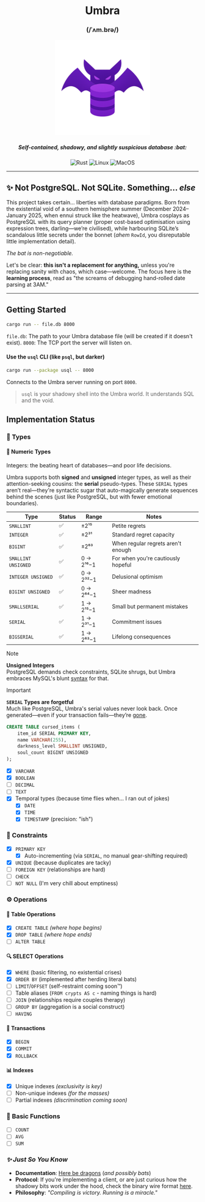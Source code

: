 <div align="center">
    <h1>Umbra</h1>
    <h3>(/ˈʌm.brə/)</h3>
    <img alt="Logo" src=".github/umbra-icon.png" width="250" height="250" />
    <h5>Self-contained, shadowy, and slightly suspicious database :bat: </h5>

![Rust](https://img.shields.io/badge/rust-00?style=for-the-badge&logo=rust&color=d62828&link=https%3A%2F%2Fwww.rust-lang.org)
![Linux](https://img.shields.io/badge/linux-0?style=for-the-badge&logo=linux&logoColor=fff&color=f77f00)
![MacOS](https://img.shields.io/badge/macos-0?style=for-the-badge&logo=macos&logoColor=fff&color=313244)

</div>

---

## ✨ Not PostgreSQL. Not SQLite. Something... _else_

This project takes certain... liberties with database paradigms. Born from the existential void of a southern hemisphere
summer (December 2024–January 2025, when ennui struck like the heatwave), Umbra cosplays as PostgreSQL with its query
planner (proper cost-based optimisation using expression trees, darling—we’re civilised), while harbouring SQLite’s
scandalous little secrets under the bonnet (_ahem_ `RowId`, you disreputable little implementation detail).

_The bat is non-negotiable._

Let's be clear: **this isn't a replacement for anything,** unless you're replacing sanity with chaos, which
case—welcome. The focus here is the **learning process**, read as "the screams of debugging hand-rolled date parsing at
3AM."

---

## Getting Started

```bash
cargo run -- file.db 8000
```

`file.db`: The path to your Umbra database file (will be created if it doesn't exist).
`8000`: The TCP port the server will listen on.

#### Use the `usql` CLI (like `psql`, but darker)

```bash
cargo run --package usql -- 8000
```

Connects to the Umbra server running on port `8000`.

> `usql` is your shadowy shell into the Umbra world. It understands SQL and the void.


## Implementation Status

### 🧾 Types

#### 🔢 **Numeric Types**

Integers: the beating heart of databases—and poor life decisions.

Umbra supports both **signed** and **unsigned** integer types, as well as their attention-seeking cousins: the **serial** pseudo-types. These `SERIAL` types aren’t real—they're syntactic sugar that auto-magically generate sequences behind the scenes (just like PostgreSQL, but with fewer emotional boundaries).

| Type                 | Status | Range       | Notes                                         |
|----------------------|--------|-------------|-----------------------------------------------|
| `SMALLINT`           | ✅     | ±2¹⁵        | Petite regrets                                |
| `INTEGER`          | ✅     | ±2³¹      | Standard regret capacity                      |
| `BIGINT`             | ✅     | ±2⁶³        | When regular regrets aren't enough                             |
| `SMALLINT UNSIGNED`  | ✅     | 0 → 2¹⁶−1   | For when you're cautiously hopeful            |
| `INTEGER UNSIGNED`   | ✅     | 0 → 2³²−1   | Delusional optimism                           |
| `BIGINT UNSIGNED`    | ✅     | 0 → 2⁶⁴−1   | Sheer madness                                 |
| `SMALLSERIAL`        | ✅     | 1 → 2¹⁵−1   | Small but permanent mistakes    |
| `SERIAL`             | ✅     | 1 → 2³¹−1   | Commitment issues               |
| `BIGSERIAL`          | ✅     | 1 → 2⁶³−1   | Lifelong consequences            |

> [!NOTE]  
> **Unsigned Integers**  
> PostgreSQL demands check constraints, SQLite shrugs, but Umbra embraces MySQL's blunt [syntax](https://dev.mysql.com/doc/refman/8.4/en/numeric-type-syntax.html) for that.

> [!IMPORTANT]  
> **`SERIAL` Types are forgetful**  
> Much like PostgreSQL, Umbra's serial values never look back. 
> Once generated—even if your transaction fails—they’re [gone](https://www.postgresql.org/docs/17/functions-sequence.html).

```sql
CREATE TABLE cursed_items (
    item_id SERIAL PRIMARY KEY,
    name VARCHAR(255),
    darkness_level SMALLINT UNSIGNED,
    soul_count BIGINT UNSIGNED
);
```

- [x] `VARCHAR`
- [x] `BOOLEAN`
- [ ] `DECIMAL`
- [ ] `TEXT`
- [x] Temporal types (because time flies when... I ran out of jokes)
    - [x] `DATE`
    - [x] `TIME`
    - [x] `TIMESTAMP` (precision: "ish")

### 🔗 Constraints
- [x] `PRIMARY KEY`
  - [x] Auto-incrementing (via `SERIAL`, no manual gear-shifting required)
- [x] `UNIQUE` (because duplicates are tacky)
- [ ] `FOREIGN KEY` (relationships are hard)
- [ ] `CHECK`
- [ ] `NOT NULL` (I'm very chill about emptiness)

### ⚙️ Operations
#### 💼 **Table Operations**
- [x] `CREATE TABLE` *(where hope begins)*
- [x] `DROP TABLE` *(where hope ends)*
- [ ] `ALTER TABLE`

#### 🔍 SELECT Operations
- [x] `WHERE` (basic filtering, no existential crises)
- [x] `ORDER BY` (implemented after herding literal bats)
- [ ] `LIMIT`/`OFFSET` (self-restraint coming soon™)
- [ ] Table aliases (`FROM crypts AS c` - naming things is hard)
- [ ] `JOIN` (relationships require couples therapy)
- [ ] `GROUP BY` (aggregation is a social construct)
- [ ] `HAVING` 

#### 💸 **Transactions**
- [x] `BEGIN` 
- [x] `COMMIT` 
- [x] `ROLLBACK`

#### 📊 **Indexes**
- [x] Unique indexes *(exclusivity is key)*
- [ ] Non-unique indexes *(for the masses)*
- [ ] Partial indexes *(discrimination coming soon)*

### 🧮 Basic Functions
- [ ] `COUNT`
- [ ] `AVG`
- [ ] `SUM`

### *✨ Just So You Know*

- **Documentation**: [Here be dragons](https://ruancampello.github.io/umbra-documentation/) (*and possibly bats*)
- **Protocol**: If you're implementing a client, or are just curious how the shadowy bits work under the hood, check the binary wire format [here](./PROTOCOL.md).
- **Philosophy**: *"Compiling is victory. Running is a miracle."*


